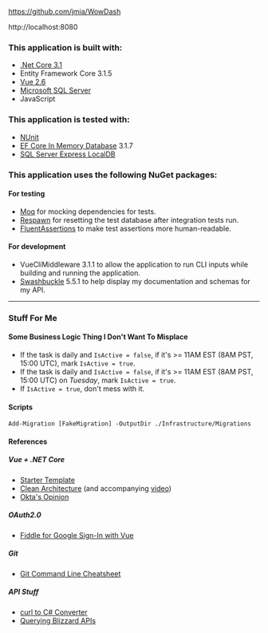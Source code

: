 ﻿https://github.com/jmia/WowDash

http://localhost:8080

### This application is built with:
- [.Net Core 3.1](https://docs.microsoft.com/en-us/aspnet/core/?view=aspnetcore-3.1)
- Entity Framework Core 3.1.5
- [Vue 2.6](https://vuejs.org/v2/guide/)
- [Microsoft SQL Server](https://docs.microsoft.com/en-us/sql/sql-server/?view=sql-server-ver15)
- JavaScript

### This application is tested with:
- [NUnit](https://docs.nunit.org/)
- [EF Core In Memory Database](https://docs.microsoft.com/en-us/ef/core/miscellaneous/testing/testing-sample) 3.1.7
- [SQL Server Express LocalDB](https://docs.microsoft.com/en-us/sql/database-engine/configure-windows/sql-server-express-localdb?view=sql-server-ver15)

### This application uses the following NuGet packages:
#### For testing
- [Moq](https://github.com/Moq/moq4/wiki/Quickstart) for mocking dependencies for tests.
- [Respawn](https://github.com/jbogard/Respawn) for resetting the test database after integration tests run.
- [FluentAssertions](https://fluentassertions.com/) to make test assertions more human-readable.
#### For development
- VueCliMiddleware 3.1.1 to allow the application to run CLI inputs while building and running the application.
- [Swashbuckle](https://docs.microsoft.com/en-us/aspnet/core/tutorials/getting-started-with-swashbuckle?view=aspnetcore-3.1&tabs=visual-studio) 5.5.1 to help display my documentation and schemas for my API.

-----

### Stuff For Me

#### Some Business Logic Thing I Don't Want To Misplace

- If the task is daily and `IsActive = false`, if it's >= 11AM EST (8AM PST, 15:00 UTC), mark `IsActive = true`.
- If the task is daily and `IsActive = false`, if it's >= 11AM EST (8AM PST, 15:00 UTC) on _Tuesday_, mark `IsActive = true`.
- If `IsActive = true`, don't mess with it.

#### Scripts

```
Add-Migration [FakeMigration] -OutputDir ./Infrastructure/Migrations
```

#### References

##### Vue + .NET Core

- [Starter Template](https://medium.com/software-ateliers/asp-net-core-vue-template-with-custom-configuration-using-cli-3-0-8288e18ae80b)
- [Clean Architecture](https://jasontaylor.dev/clean-architecture-getting-started/) (and accompanying [video](https://www.youtube.com/watch?v=5OtUm1BLmG0))
- [Okta's Opinion](https://developer.okta.com/blog/2018/08/27/build-crud-app-vuejs-netcore)

##### OAuth2.0

- [Fiddle for Google Sign-In with Vue](https://jsfiddle.net/phanan/a4qyysrh/)

##### Git

- [Git Command Line Cheatsheet](https://github.com/joshnh/Git-Commands)

##### API Stuff

- [curl to C# Converter](https://curl.olsh.me/)
- [Querying Blizzard APIs](https://www.reddit.com/r/wowgoblins/comments/bz9zth/c_tutorial_how_to_query_information_from_blizzard/)
